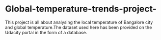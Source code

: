 # Global-temperature-trends-project-
This project is all about analysing the local temperature of Bangalore city and global temperature.The dataset used here has been provided on the Udacity portal in the form of a database.
